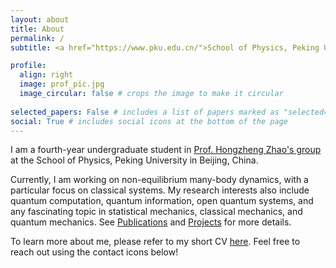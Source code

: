 ```yaml
---
layout: about
title: About
permalink: /
subtitle: <a href="https://www.pku.edu.cn/">School of Physics, Peking University</a>.

profile:
  align: right
  image: prof_pic.jpg
  image_circular: false # crops the image to make it circular
  
selected_papers: False # includes a list of papers marked as "selected={true}"
social: True # includes social icons at the bottom of the page
---
```


I am a fourth-year undergraduate student in [Prof. Hongzheng Zhao's group](https://faculty.pku.edu.cn/zhaohongzheng/zh_CN/index/51480/list/index.htm) at the School of Physics, Peking University in Beijing, China.

Currently, I am working on non-equilibrium many-body dynamics, with a particular focus on classical systems. My research interests also include quantum computation, quantum information, open quantum systems, and any fascinating topic in statistical mechanics, classical mechanics, and quantum mechanics. See [Publications](Publications) and [Projects](Projects) for more details.

To learn more about me, please refer to my short CV [here](CV). Feel free to reach out using the contact icons below!
<br/>
<br/>
<br/>
<br/>
<br/>